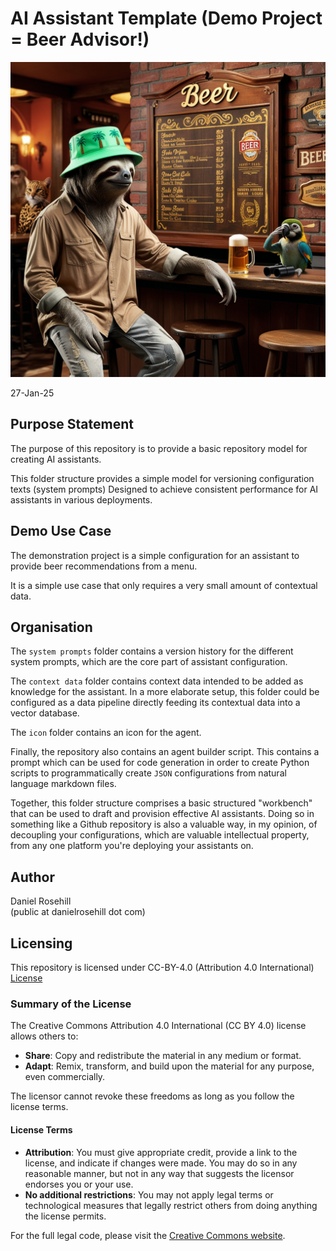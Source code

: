 # AI Assistant Template (Demo Project = Beer Advisor!)

![alt text](icon/beer-agent.jpg)

27-Jan-25

## Purpose Statement

The purpose of this repository is to provide a basic repository model for creating AI assistants.

This folder structure provides a simple model for versioning configuration texts (system prompts) Designed to achieve consistent performance for AI assistants in various deployments.

## Demo Use Case

The demonstration project is a simple configuration for an assistant to provide beer recommendations from a menu.

It is a simple use case that only requires a very small amount of contextual data.  

## Organisation

The `system prompts` folder contains a version history for the different system prompts, which are the core part of assistant configuration. 

The `context data` folder contains context data intended to be added as knowledge for the assistant. In a more elaborate setup, this folder could be configured as a data pipeline directly feeding its contextual data into a vector database. 

The `icon` folder contains an icon for the agent. 

Finally, the repository also contains an agent builder script. This contains a prompt which can be used for code generation in order to create Python scripts to programmatically create `JSON` configurations from natural language markdown files. 

Together, this folder structure comprises a basic structured "workbench" that can be used to draft and provision effective AI assistants. Doing so in something like a Github repository is also a valuable way, in my opinion, of decoupling your configurations, which are valuable intellectual property, from any one platform you're deploying your assistants on.

## Author

Daniel Rosehill  
(public at danielrosehill dot com)

## Licensing

This repository is licensed under CC-BY-4.0 (Attribution 4.0 International) 
[License](https://creativecommons.org/licenses/by/4.0/)

### Summary of the License
The Creative Commons Attribution 4.0 International (CC BY 4.0) license allows others to:
- **Share**: Copy and redistribute the material in any medium or format.
- **Adapt**: Remix, transform, and build upon the material for any purpose, even commercially.

The licensor cannot revoke these freedoms as long as you follow the license terms.

#### License Terms
- **Attribution**: You must give appropriate credit, provide a link to the license, and indicate if changes were made. You may do so in any reasonable manner, but not in any way that suggests the licensor endorses you or your use.
- **No additional restrictions**: You may not apply legal terms or technological measures that legally restrict others from doing anything the license permits.

For the full legal code, please visit the [Creative Commons website](https://creativecommons.org/licenses/by/4.0/legalcode).